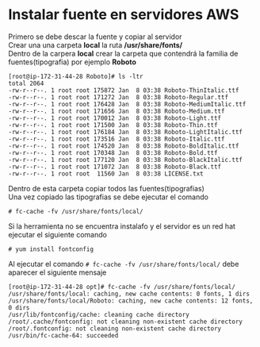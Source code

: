# Instalar fuente en servidores AWS
Primero se debe descar la fuente y copiar al servidor  
Crear una una carpeta **local** la ruta **/usr/share/fonts/**  
Dentro de la carpera **local** crear la carpeta que contendrá la familia de fuentes(tipografia) por ejemplo **Roboto**  
   
    [root@ip-172-31-44-28 Roboto]# ls -ltr
    total 2064
    -rw-r--r--. 1 root root 175872 Jan  8 03:38 Roboto-ThinItalic.ttf
    -rw-r--r--. 1 root root 171272 Jan  8 03:38 Roboto-Regular.ttf
    -rw-r--r--. 1 root root 176428 Jan  8 03:38 Roboto-MediumItalic.ttf
    -rw-r--r--. 1 root root 171656 Jan  8 03:38 Roboto-Medium.ttf
    -rw-r--r--. 1 root root 170012 Jan  8 03:38 Roboto-Light.ttf
    -rw-r--r--. 1 root root 171500 Jan  8 03:38 Roboto-Thin.ttf
    -rw-r--r--. 1 root root 176184 Jan  8 03:38 Roboto-LightItalic.ttf
    -rw-r--r--. 1 root root 173516 Jan  8 03:38 Roboto-Italic.ttf
    -rw-r--r--. 1 root root 174520 Jan  8 03:38 Roboto-BoldItalic.ttf
    -rw-r--r--. 1 root root 170348 Jan  8 03:38 Roboto-Bold.ttf
    -rw-r--r--. 1 root root 177120 Jan  8 03:38 Roboto-BlackItalic.ttf
    -rw-r--r--. 1 root root 171072 Jan  8 03:38 Roboto-Black.ttf
    -rw-r--r--. 1 root root  11560 Jan  8 03:38 LICENSE.txt
    
Dentro de esta carpeta copiar todos las fuentes(tipografias)  
Una vez copiado las tipografias se debe ejecutar el comando 

    # fc-cache -fv /usr/share/fonts/local/   
        
Si la herramienta no se encuentra instalafo y el servidor es un red hat ejecutar el siguiente comando  

    # yum install fontconfig 
     
Al ejecutar el comando `# fc-cache -fv /usr/share/fonts/local/` debe aparecer el siguiente mensaje 
    
    [root@ip-172-31-44-28 opt]# fc-cache -fv /usr/share/fonts/local/
    /usr/share/fonts/local: caching, new cache contents: 0 fonts, 1 dirs
    /usr/share/fonts/local/Roboto: caching, new cache contents: 12 fonts, 0 dirs
    /usr/lib/fontconfig/cache: cleaning cache directory
    /root/.cache/fontconfig: not cleaning non-existent cache directory
    /root/.fontconfig: not cleaning non-existent cache directory
    /usr/bin/fc-cache-64: succeeded

